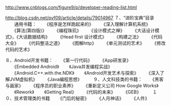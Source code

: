 http://www.cnblogs.com/figure9/p/developer-reading-list.html

http://blog.csdn.net/pyf09/article/details/79014967
７、“进阶宝典”目录
　　通用书籍：
　　《程序是怎样跑起来的》
　　《深入理解计算机系统》
　　《算法(第四版)》
　　《编程珠玑》
　　《设计模式之禅》
　　《大话设计模式》，《大话数据结构》
　　《Head first 设计模式》
　　《构建之法》
　　《代码大全》
　　《代码整洁之道》
　　《图解http》
　　《单元测试的艺术》
　　《修改代码的艺术》

８、Android开发书籍：
　　《第一行代码》
　　《App研发录》
　　《Embedded Android》
　　《Java并发编程实战》
　　《Android.C++.with.the.NDK》
　　《Android开发艺术与探索》
　　《深入了解JVM虚拟机》
　　《Java编程思想》
　　
９、人文科技类的书籍：
　　《黑客与画家》
　　《程序员的职业素养》
　　《重新定义公司 How Google Works》
　　《Rework》
　　《Getting Real》
　　《代码的未来》
　　《GEB》
　　
１０、技术管理类的书籍
　　《门后的秘密》
　　《人月神话》
　　《人件》